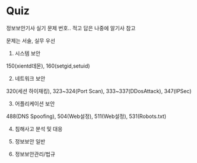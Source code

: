 # Quiz

정보보안기사 실기 문제 번호.. 적고 답은 나중에 알기사 참고

문제는 서술, 실무 우선

1. 시스템 보안

150(xientd데몬), 160(setgid,setuid)

2. 네트워크 보안

320(세션 하이재킹), 323~324(Port Scan), 333~337(DDosAttack), 347(IPSec)

3. 어플리케이션 보안

488(DNS Spoofing), 504(Web설정), 511(Web설정), 531(Robots.txt)

4. 침해사고 분석 및 대응

5. 정보보안 일반

6. 정보보안관리/법규 

